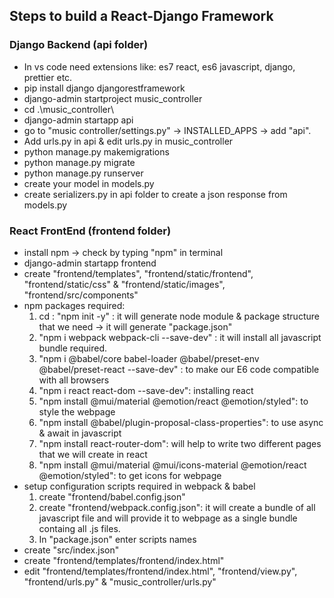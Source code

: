## Steps to build a React-Django Framework

### Django Backend (api folder)
* In vs code need extensions like: es7 react, es6 javascript, django, prettier etc.
* pip install django djangorestframework
* django-admin startproject music_controller
* cd .\music_controller\
* django-admin startapp api
* go to "music controller/settings.py" -> INSTALLED_APPS -> add "api".
* Add urls.py in api & edit urls.py in music_controller
* python manage.py makemigrations
* python manage.py migrate
* python manage.py runserver
* create your model in models.py
* create serializers.py in api folder to create a json response from models.py


### React FrontEnd (frontend folder)
* install npm -> check by typing "npm" in terminal
* django-admin startapp frontend
* create "frontend/templates", "frontend/static/frontend", "frontend/static/css" & "frontend/static/images", "frontend/src/components"
* npm packages required:
    1. cd <frontend folder> : "npm init -y" : it will generate node module & package structure that we need -> it will generate "package.json"
    2. "npm i webpack webpack-cli --save-dev" : it will install all javascript bundle required.
    3. "npm i @babel/core babel-loader @babel/preset-env @babel/preset-react --save-dev" : to make our E6 code compatible with all browsers 
    4. "npm i react react-dom --save-dev": installing react
    5. "npm install @mui/material @emotion/react @emotion/styled": to style the webpage
    6. "npm install @babel/plugin-proposal-class-properties": to use async & await in javascript
    7. "npm install react-router-dom": will help to write two different pages that we will create in react
    8. "npm install @mui/material @mui/icons-material @emotion/react @emotion/styled": to get icons for webpage
* setup configuration scripts required in webpack & babel
    1. create "frontend/babel.config.json"
    2. create "frontend/webpack.config.json": it will create a bundle of all javascript file and will provide it to webpage as a single bundle containg all .js files.
    3. In "package.json" enter scripts names
* create "src/index.json"
* create "frontend/templates/frontend/index.html"
* edit "frontend/templates/frontend/index.html", "frontend/view.py", "frontend/urls.py" & "music_controller/urls.py"


